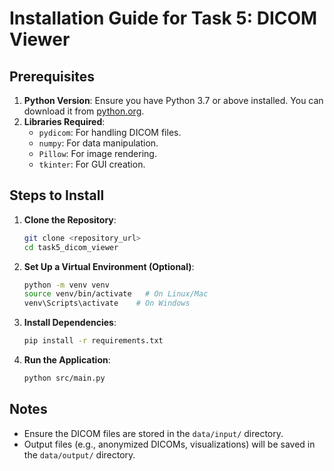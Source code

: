 # Installation Guide for Task 5: DICOM Viewer

## Prerequisites
1. **Python Version**: Ensure you have Python 3.7 or above installed. You can download it from [python.org](https://www.python.org/).
2. **Libraries Required**:
   - `pydicom`: For handling DICOM files.
   - `numpy`: For data manipulation.
   - `Pillow`: For image rendering.
   - `tkinter`: For GUI creation.

## Steps to Install
1. **Clone the Repository**:
   ```bash
   git clone <repository_url>
   cd task5_dicom_viewer
   ```

2. **Set Up a Virtual Environment (Optional)**:
   ```bash
   python -m venv venv
   source venv/bin/activate   # On Linux/Mac
   venv\Scripts\activate    # On Windows
   ```

3. **Install Dependencies**:
   ```bash
   pip install -r requirements.txt
   ```

4. **Run the Application**:
   ```bash
   python src/main.py
   ```

## Notes
- Ensure the DICOM files are stored in the `data/input/` directory.
- Output files (e.g., anonymized DICOMs, visualizations) will be saved in the `data/output/` directory.
